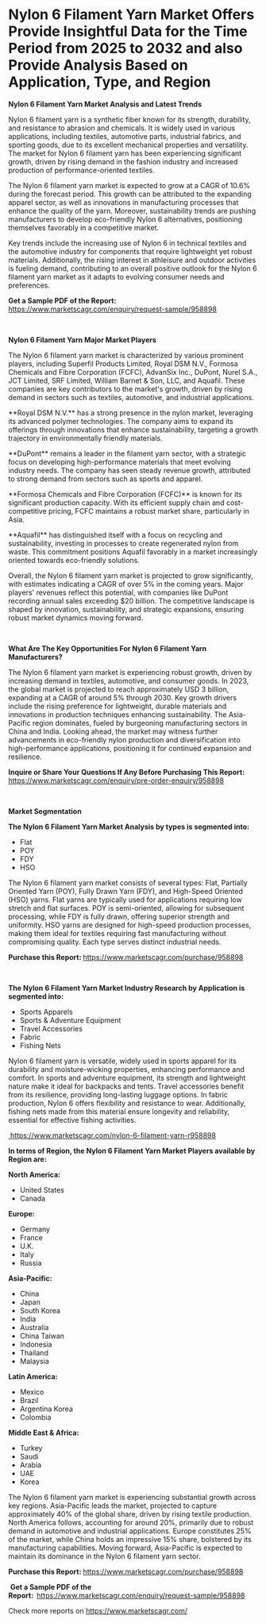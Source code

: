 <p><h1>Nylon 6 Filament Yarn Market Offers Provide Insightful Data for the Time Period from 2025 to 2032 and also Provide Analysis Based on Application, Type, and Region</h1></p><p><strong>Nylon 6 Filament Yarn Market Analysis and Latest Trends</strong></p>
<p><p>Nylon 6 filament yarn is a synthetic fiber known for its strength, durability, and resistance to abrasion and chemicals. It is widely used in various applications, including textiles, automotive parts, industrial fabrics, and sporting goods, due to its excellent mechanical properties and versatility. The market for Nylon 6 filament yarn has been experiencing significant growth, driven by rising demand in the fashion industry and increased production of performance-oriented textiles.</p><p>The Nylon 6 filament yarn market is expected to grow at a CAGR of 10.6% during the forecast period. This growth can be attributed to the expanding apparel sector, as well as innovations in manufacturing processes that enhance the quality of the yarn. Moreover, sustainability trends are pushing manufacturers to develop eco-friendly Nylon 6 alternatives, positioning themselves favorably in a competitive market.</p><p>Key trends include the increasing use of Nylon 6 in technical textiles and the automotive industry for components that require lightweight yet robust materials. Additionally, the rising interest in athleisure and outdoor activities is fueling demand, contributing to an overall positive outlook for the Nylon 6 filament yarn market as it adapts to evolving consumer needs and preferences.</p></p>
<p><strong>Get a Sample PDF of the Report:&nbsp;</strong> <a href="https://www.marketscagr.com/enquiry/request-sample/958898?utm_campaign=2882&utm_medium=2&utm_source=Github&utm_content=ia&utm_term=21032025&utm_id=nylon-6-filament-yarn">https://www.marketscagr.com/enquiry/request-sample/958898</a></p>
<p>&nbsp;</p>
<p><strong>Nylon 6 Filament Yarn Major Market Players</strong></p>
<p><p>The Nylon 6 filament yarn market is characterized by various prominent players, including Superfil Products Limited, Royal DSM N.V., Formosa Chemicals and Fibre Corporation (FCFC), AdvanSix Inc., DuPont, Nurel S.A., JCT Limited, SRF Limited, William Barnet & Son, LLC, and Aquafil. These companies are key contributors to the market's growth, driven by rising demand in sectors such as textiles, automotive, and industrial applications.</p><p>**Royal DSM N.V.** has a strong presence in the nylon market, leveraging its advanced polymer technologies. The company aims to expand its offerings through innovations that enhance sustainability, targeting a growth trajectory in environmentally friendly materials. </p><p>**DuPont** remains a leader in the filament yarn sector, with a strategic focus on developing high-performance materials that meet evolving industry needs. The company has seen steady revenue growth, attributed to strong demand from sectors such as sports and apparel.</p><p>**Formosa Chemicals and Fibre Corporation (FCFC)** is known for its significant production capacity. With its efficient supply chain and cost-competitive pricing, FCFC maintains a robust market share, particularly in Asia.</p><p>**Aquafil** has distinguished itself with a focus on recycling and sustainability, investing in processes to create regenerated nylon from waste. This commitment positions Aquafil favorably in a market increasingly oriented towards eco-friendly solutions.</p><p>Overall, the Nylon 6 filament yarn market is projected to grow significantly, with estimates indicating a CAGR of over 5% in the coming years. Major players' revenues reflect this potential, with companies like DuPont recording annual sales exceeding $20 billion. The competitive landscape is shaped by innovation, sustainability, and strategic expansions, ensuring robust market dynamics moving forward.</p></p>
<p>&nbsp;</p>
<p><strong>What Are The Key Opportunities For Nylon 6 Filament Yarn Manufacturers?</strong></p>
<p><p>The Nylon 6 filament yarn market is experiencing robust growth, driven by increasing demand in textiles, automotive, and consumer goods. In 2023, the global market is projected to reach approximately USD 3 billion, expanding at a CAGR of around 5% through 2030. Key growth drivers include the rising preference for lightweight, durable materials and innovations in production techniques enhancing sustainability. The Asia-Pacific region dominates, fueled by burgeoning manufacturing sectors in China and India. Looking ahead, the market may witness further advancements in eco-friendly nylon production and diversification into high-performance applications, positioning it for continued expansion and resilience.</p></p>
<p><strong>Inquire or Share Your Questions If Any Before Purchasing This Report:</strong> <a href="https://www.marketscagr.com/enquiry/pre-order-enquiry/958898?utm_campaign=2882&utm_medium=2&utm_source=Github&utm_content=ia&utm_term=21032025&utm_id=nylon-6-filament-yarn">https://www.marketscagr.com/enquiry/pre-order-enquiry/958898</a></p>
<p>&nbsp;</p>
<p><strong>Market Segmentation</strong></p>
<p><strong>The Nylon 6 Filament Yarn Market Analysis by types is segmented into:</strong></p>
<p><ul><li>Flat</li><li>POY</li><li>FDY</li><li>HSO</li></ul></p>
<p><p>The Nylon 6 filament yarn market consists of several types: Flat, Partially Oriented Yarn (POY), Fully Drawn Yarn (FDY), and High-Speed Oriented (HSO) yarns. Flat yarns are typically used for applications requiring low stretch and flat surfaces. POY is semi-oriented, allowing for subsequent processing, while FDY is fully drawn, offering superior strength and uniformity. HSO yarns are designed for high-speed production processes, making them ideal for textiles requiring fast manufacturing without compromising quality. Each type serves distinct industrial needs.</p></p>
<p><strong>Purchase this Report:&nbsp;</strong><a href="https://www.marketscagr.com/purchase/958898?utm_campaign=2882&utm_medium=2&utm_source=Github&utm_content=ia&utm_term=21032025&utm_id=nylon-6-filament-yarn">https://www.marketscagr.com/purchase/958898</a></p>
<p>&nbsp;</p>
<p><strong>The Nylon 6 Filament Yarn Market Industry Research by Application is segmented into:</strong></p>
<p><ul><li>Sports Apparels</li><li>Sports & Adventure Equipment</li><li>Travel Accessories</li><li>Fabric</li><li>Fishing Nets</li></ul></p>
<p><p>Nylon 6 filament yarn is versatile, widely used in sports apparel for its durability and moisture-wicking properties, enhancing performance and comfort. In sports and adventure equipment, its strength and lightweight nature make it ideal for backpacks and tents. Travel accessories benefit from its resilience, providing long-lasting luggage options. In fabric production, Nylon 6 offers flexibility and resistance to wear. Additionally, fishing nets made from this material ensure longevity and reliability, essential for effective fishing activities.</p></p>
<p><a href="https://www.marketscagr.com/nylon-6-filament-yarn-r958898?utm_campaign=2882&utm_medium=2&utm_source=Github&utm_content=ia&utm_term=21032025&utm_id=nylon-6-filament-yarn">&nbsp;https://www.marketscagr.com/nylon-6-filament-yarn-r958898</a></p>
<p><strong>In terms of Region, the Nylon 6 Filament Yarn Market Players available by Region are:</strong></p>
<p>
    <p> <strong> North America: </strong>
        <ul>
            <li>United States</li>
            <li>Canada</li>
        </ul>
        </p> 
    <p> <strong> Europe: </strong>
        <ul>
            <li>Germany</li>
            <li>France</li>
            <li>U.K.</li>
            <li>Italy</li>
            <li>Russia</li>
        </ul>
        </p> 
    <p> <strong> Asia-Pacific: </strong>
        <ul>
            <li>China</li>
            <li>Japan</li>
            <li>South Korea</li>
            <li>India</li>
            <li>Australia</li>
            <li>China Taiwan</li>
            <li>Indonesia</li>
            <li>Thailand</li>
            <li>Malaysia</li>
        </ul>
        </p> 
    <p> <strong> Latin America: </strong>
        <ul>
            <li>Mexico</li>
            <li>Brazil</li>
            <li>Argentina Korea</li>
            <li>Colombia</li>
        </ul>
        </p> 
    <p> <strong> Middle East & Africa: </strong>
        <ul>
            <li>Turkey</li>
            <li>Saudi</li>
            <li>Arabia</li>
            <li>UAE</li>
            <li>Korea</li>
        </ul>
    </p>
    </p>
<p><p>The Nylon 6 filament yarn market is experiencing substantial growth across key regions. Asia-Pacific leads the market, projected to capture approximately 40% of the global share, driven by rising textile production. North America follows, accounting for around 20%, primarily due to robust demand in automotive and industrial applications. Europe constitutes 25% of the market, while China holds an impressive 15% share, bolstered by its manufacturing capabilities. Moving forward, Asia-Pacific is expected to maintain its dominance in the Nylon 6 filament yarn sector.</p></p>
<p><strong>Purchase this Report: </strong><a href="https://www.marketscagr.com/purchase/958898?utm_campaign=2882&utm_medium=2&utm_source=Github&utm_content=ia&utm_term=21032025&utm_id=nylon-6-filament-yarn">https://www.marketscagr.com/purchase/958898</a></p>
<p>&nbsp;<strong>Get a Sample PDF of the Report:&nbsp;&nbsp;</strong><a href="https://www.marketscagr.com/enquiry/request-sample/958898?utm_campaign=2882&utm_medium=2&utm_source=Github&utm_content=ia&utm_term=21032025&utm_id=nylon-6-filament-yarn">https://www.marketscagr.com/enquiry/request-sample/958898</a></p>
<p><strong></strong></p>
<p>Check more reports on <a href="https://www.marketscagr.com/?utm_campaign=2882&utm_medium=2&utm_source=Github&utm_content=ia&utm_term=21032025&utm_id=nylon-6-filament-yarn">https://www.marketscagr.com/</a></p>